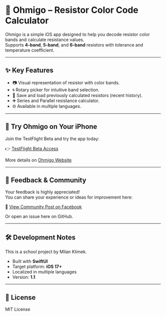 # 🎨 Ohmigo – Resistor Color Code Calculator

Ohmigo is a simple iOS app designed to help you decode resistor color bands and calculate resistance values.  
Supports **4-band**, **5-band**, and **6-band** resistors with tolerance and temperature coefficient.

---

## ✨ Key Features
- 📷 Visual representation of resistor with color bands.
- 🌀 Rotary picker for intuitive band selection.
- 💾 Save and load previously calculated resistors (recent history).
- ➕ Series and Parallel resistance calculator.
- 🌐 Available in multiple languages.

---

## 🚀 Try Ohmigo on Your iPhone

Join the TestFlight Beta and try the app today:

👉 [TestFlight Beta Access](https://testflight.apple.com/join/K5CcURjR)

More details on [Ohmigo Website](https://klimek-milan.github.io/ohmigo/)

---

## 💬 Feedback & Community

Your feedback is highly appreciated!  
You can share your experience or ideas for improvement here:

📣 [View Community Post on Facebook](https://facebook.com/groups/programatori/permalink/123456789/) <!-- replace this with the real link -->

Or open an issue here on GitHub.

---

## 🛠️ Development Notes

This is a school project by Milan Klimek.

- Built with **SwiftUI**
- Target platform: **iOS 17+**
- Localized in multiple languages
- Version: **1.1**

---

## 📄 License

MIT License
